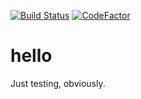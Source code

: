 [![Build Status](https://travis-ci.org/hawc-test/hello.svg?branch=master)](https://travis-ci.org/hawc-test/hello) [![CodeFactor](https://www.codefactor.io/repository/github/hawc-test/hello/badge)](https://www.codefactor.io/repository/github/hawc-test/hello)

# hello
Just testing, obviously. 
